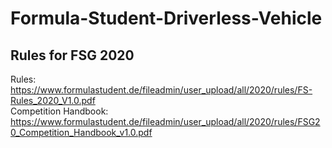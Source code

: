 # Formula-Student-Driverless-Vehicle

## Rules for FSG 2020
Rules: https://www.formulastudent.de/fileadmin/user_upload/all/2020/rules/FS-Rules_2020_V1.0.pdf  
Competition Handbook: https://www.formulastudent.de/fileadmin/user_upload/all/2020/rules/FSG20_Competition_Handbook_v1.0.pdf
